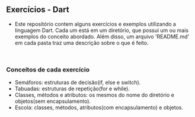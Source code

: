 ## Exercícios - Dart

- Este repositório contem alguns exercícios e exemplos utilizando a linguagem Dart. Cada um está em um diretório, que possui um ou mais exemplos do conceito abordado. Além disso, um arquivo 'README.md' em cada pasta traz uma descrição sobre o que é feito. 

<BR>

### Conceitos de cada exercício

- Semáforos: estruturas de decisão(if, else e switch).
- Tabuadas: estruturas de repetição(for e while).
- Classes, métodos e atributos: os mesmos do nome do diretório e objetos(sem encapsulamento).
- Escola: classes, métodos, atributos(com encapsulamento) e objetos.